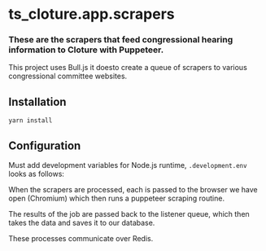 # ts_cloture.app.scrapers

### These are the scrapers that feed congressional hearing information to Cloture with Puppeteer.

This project uses Bull.js it doesto create a queue of scrapers to various congressional committee websites.

## Installation

`yarn install`

## Configuration

Must add development variables for Node.js runtime, `.development.env` looks as follows:

When the scrapers are processed, each is passed to the browser we have open (Chromium) which then runs a puppeteer scraping routine.

The results of the job are passed back to the listener queue, which then takes the data and saves it to our database.

These processes communicate over Redis.
